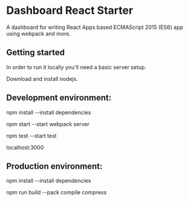 # Dashboard React Starter

A dashboard for writing React Apps based ECMAScript 2015 (ES6) app using webpack and more.

## Getting started

In order to run it locally you'll need a basic server setup.

Download and install nodejs.

## Development environment:

npm install  --install dependencies

npm start --start webpack server

npm test --start test

localhost:3000

## Production environment:

npm install  --install dependencies

npm run build --pack compile compress
